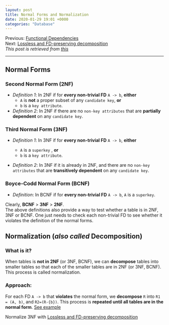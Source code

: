```yaml
---
layout: post
title: Normal Forms and Normalization
date: 2020-01-29 19:01 +0000
categories: "Database"
---
```

 

Previous: [Functional Dependencies](https://yadsendew.github.io/database/2020/01/30/functional-dependencies.html)  
Next: [Lossless and FD-preserving decomposition](https://yadsendew.github.io/database/2020/01/29/lossless-and-fd-preserving-decomposition.html)  
_This post is retrieved from [this](http://www.ict.griffith.edu.au/~jw/normalization/assets/Functional%20Dependencies%20and%20Normalization.pdf)_
<hr>

## Normal Forms
### Second Normal Form (2NF)
* _Definition 1_: In 2NF if for **every non-trivial FD** `A -> b`, **either** 
  * `A` is **not** a proper subset of any `candidate key`, **or**
  * `b` is a `key attribute`.
* _Definition 2_: In 2NF if there are no `non-key attributes` that are **partially dependent** on any `candidate key`.

### Third Normal Form (3NF)
* _Definition 1_: In 3NF if for **every non-trivial FD** `A -> b`, **either** 
    * `A` is a `superkey` , **or** 
    * `b` is a `key attribute`.

* _Definition 2_: In 3NF if it is already in 2NF, and there are no `non-key attributes` that are **transitively dependent** on any `candidate key`.

### Boyce-Codd Normal Form (BCNF)
* _Definition_: In BCNF if for **every non-trivial FD** `A -> b`, `A` is a `superkey`.

Clearly, **BCNF** > **3NF** > **2NF**.  
The above definitions also provide a way to test whether a table is in 2NF, 3NF or BCNF. One just needs to check each non-trivial FD to see whether it violates the definition of the normal forms.

## Normalization (_also called_ Decomposition)
### What is it?
When tables is **not in 2NF** (or 3NF, BCNF), we can **decompose** tables into smaller tables so that each of the smaller tables are in 2NF (or 3NF, BCNF). This process is called normalization.
### Approach:
For each FD `A -> b` that **violates** the normal form, we **decompose** `R` into `R1 = (A, b)`, and `R2=(R-{b})`. This process is **repeated until all tables are in the normal form**.  [See example](/assets/img/2020-01-29-20-36-34.png)  

Normalize 3NF with [Lossless and FD-preserving decomposition](https://yadsendew.github.io/database/2020/01/29/lossless-and-fd-preserving-decomposition.html)  
